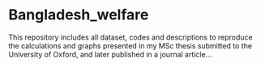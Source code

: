 # Bangladesh_welfare

This repository includes all dataset, codes and descriptions to reproduce the calculations and graphs presented in my MSc thesis submitted to the University of Oxford, and later published in a journal article...

